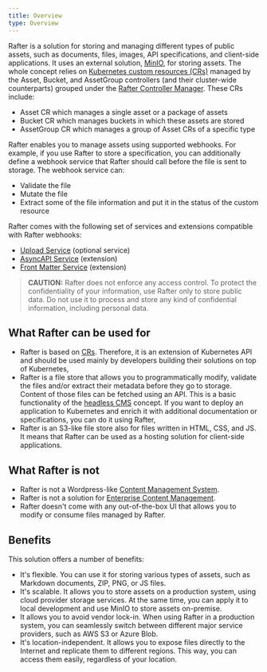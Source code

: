```yaml
---
title: Overview
type: Overview
---
```


Rafter is a solution for storing and managing different types of public assets, such as documents, files, images, API specifications, and client-side applications. It uses an external solution, [MinIO](https://min.io/), for storing assets. The whole concept relies on [Kubernetes custom resources (CRs)](https://kubernetes.io/docs/concepts/extend-kubernetes/api-extension/custom-resources/) managed by the Asset, Bucket, and AssetGroup controllers (and their cluster-wide counterparts) grouped under the [Rafter Controller Manager](https://github.com/kyma-project/rafter/blob/master/cmd/manager/README.md). These CRs include:

- Asset CR which manages a single asset or a package of assets
- Bucket CR which manages buckets in which these assets are stored
- AssetGroup CR which manages a group of Asset CRs of a specific type

Rafter enables you to manage assets using supported webhooks. For example, if you use Rafter to store a specification, you can additionally define a webhook service that Rafter should call before the file is sent to storage. The webhook service can:

- Validate the file
- Mutate the file
- Extract some of the file information and put it in the status of the custom resource

Rafter comes with the following set of services and extensions compatible with Rafter webhooks:

- [Upload Service](#details-upload-service) (optional service)
- [AsyncAPI Service](#details-asyncapi-service) (extension)
- [Front Matter Service](#details-front-matter-service) (extension)

>**CAUTION:** Rafter does not enforce any access control. To protect the confidentiality of your information, use Rafter only to store public data. Do not use it to process and store any kind of confidential information, including personal data.

## What Rafter can be used for

* Rafter is based on [CRs](https://kubernetes.io/docs/concepts/extend-kubernetes/api-extension/custom-resources/). Therefore, it is an extension of Kubernetes API and should be used mainly by developers building their solutions on top of Kubernetes,
* Rafter is a file store that allows you to programmatically modify, validate the files and/or extract their metadata before they go to storage. Content of those files can be fetched using an API. This is a basic functionality of the [headless CMS](https://en.wikipedia.org/wiki/Headless_content_management_system) concept. If you want to deploy an application to Kubernetes and enrich it with additional documentation or specifications, you can do it using Rafter,
* Rafter is an S3-like file store also for files written in HTML, CSS, and JS. It means that Rafter can be used as a hosting solution for client-side applications.

## What Rafter is not

* Rafter is not a Wordpress-like [Content Management System](https://en.wikipedia.org/wiki/Content_management_system).
* Rafter is not a solution for [Enterprise Content Management](https://en.wikipedia.org/wiki/Enterprise_content_management).
* Rafter doesn't come with any out-of-the-box UI that allows you to modify or consume files managed by Rafter.

## Benefits

This solution offers a number of benefits:

- It's flexible. You can use it for storing various types of assets, such as Markdown documents, ZIP, PNG, or JS files.
- It's scalable. It allows you to store assets on a production system, using cloud provider storage services. At the same time, you can apply it to local development and use MinIO to store assets on-premise.
- It allows you to avoid vendor lock-in. When using Rafter in a production system, you can seamlessly switch between different major service providers, such as AWS S3 or Azure Blob.
- It's location-independent. It allows you to expose files directly to the Internet and replicate them to different regions. This way, you can access them easily, regardless of your location.
